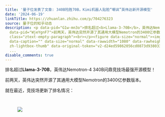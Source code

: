 ```yaml
---
title: '量子位发表了文章: 340B险胜70B，Kimi机器人贴脸“嘲讽”英伟达新开源模型'
date: '2024-06-19'
linkTitle: https://zhuanlan.zhihu.com/p/704276323
source: 量子位的知乎动态
description: <p data-pid="G1w-mn3o">排名超过<b>Llama-3-70B</b>，英伟达Nemotron-4 340B问鼎竞技场最强开源模型！</p><p
  data-pid="WjeYgnF7">前两天，英伟达突然开源了其通用大模型Nemotron的3400亿参数版本。</p><p data-pid="VaX3sy0z">就在最近，竞技场更新了排名情况：</p><p
  class="ztext-empty-paragraph"><br></p><figure data-size="normal"><img src="https://pic3.zhimg.com/v2-d24ed59862056cd0873d9380335b89da.jpg"
  data-caption="" data-size="normal" data-rawwidth="1080" data-rawheight="761" class="origin_image
  zh-lightbox-thumb" data-original-token="v2-d24ed59862056cd0873d9380335b89da" referrerpolicy="no-referrer"></
  ...
disable_comments: true
---
```

<p data-pid="G1w-mn3o">排名超过<b>Llama-3-70B</b>，英伟达Nemotron-4 340B问鼎竞技场最强开源模型！</p><p data-pid="WjeYgnF7">前两天，英伟达突然开源了其通用大模型Nemotron的3400亿参数版本。</p><p data-pid="VaX3sy0z">就在最近，竞技场更新了排名情况：</p><p class="ztext-empty-paragraph"><br></p><figure data-size="normal"><img src="https://pic3.zhimg.com/v2-d24ed59862056cd0873d9380335b89da.jpg" data-caption="" data-size="normal" data-rawwidth="1080" data-rawheight="761" class="origin_image zh-lightbox-thumb" data-original-token="v2-d24ed59862056cd0873d9380335b89da" referrerpolicy="no-referrer"></ ...